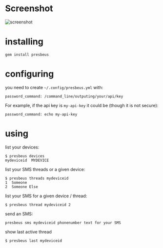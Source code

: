 Screenshot
==========

![screenshot](https://raw.githubusercontent.com/yazgoo/presbeus/master/screenshot.png)

installing
==========
```shell
gem install presbeus
```
configuring
===========
you need to create `~/.config/presbeus.yml` with:
```shell
password_command: /command_line/outputing/your/api/key
```
For example, if the api key is `my-api-key` it could be (though it is not secure):
```shell
password_command: echo my-api-key
```
using
=====
list your devices:

```shell
$ presbeus devices
mydeviceid  MYDEVICE
```

list your SMS threads or a given device:

```shell
$ presbeus threads mydeviceid
1  Someone
2  Someone Else
```

list your SMS for a given device / thread:

```shell
$ presbeus thread mydeviceid 2
```

send an SMS:

```shell
presbeus sms mydeviceid phonenumber text for your SMS
```

show last active thread

```shell
$ presbeus last mydeviceid
```
